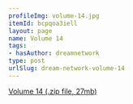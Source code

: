```yaml
---
profileImg: volume-14.jpg
itemId: bcpqoa3iell
layout: page
name: Volume 14
tags:
- hasAuthor: dreamnetwork
type: post
urlSlug: dream-network-volume-14
---
```

<a href="../files/Volume_14.zip" download>Volume 14 (.zip file, 27mb)</a>